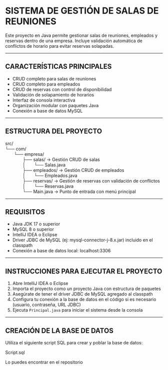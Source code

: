 SISTEMA DE GESTIÓN DE SALAS DE REUNIONES
========================================

Este proyecto en Java permite gestionar salas de reuniones, empleados y reservas dentro de una empresa. Incluye validación automática de conflictos de horario para evitar reservas solapadas.

----------------------------------------
CARACTERÍSTICAS PRINCIPALES
----------------------------------------

- CRUD completo para salas de reuniones  
- CRUD completo para empleados  
- CRUD de reservas con control de disponibilidad  
- Validación de solapamiento de horarios  
- Interfaz de consola interactiva  
- Organización modular con paquetes Java  
- Conexión a base de datos MySQL  

----------------------------------------
ESTRUCTURA DEL PROYECTO
----------------------------------------

src/  
└── com/  
  └── empresa/  
    ├── salas/          → Gestión CRUD de salas  
    │  └── Salas.java  
    ├── empleados/      → Gestión CRUD de empleados  
    │  └── Empleados.java  
    ├── reservas/       → Gestión de reservas con validación de conflictos  
    │  └── Reservas.java  
    └── Main.java       → Punto de entrada con menú principal  

----------------------------------------
REQUISITOS
----------------------------------------

- Java JDK 17 o superior  
- MySQL 8 o superior  
- IntelliJ IDEA o Eclipse  
- Driver JDBC de MySQL (ej: mysql-connector-j-8.x.jar) incluido en el classpath  
- Conexión a base de datos local: localhost:3306  

----------------------------------------
INSTRUCCIONES PARA EJECUTAR EL PROYECTO
----------------------------------------

1. Abre IntelliJ IDEA o Eclipse  
2. Importa el proyecto como un proyecto Java con estructura de paquetes  
3. Asegúrate de tener el driver JDBC de MySQL agregado al classpath  
4. Configura tu conexión a la base de datos en el código si es necesario (usuario, contraseña, URL JDBC)  
5. Ejecuta `Principal.java` para iniciar el sistema desde la consola  

----------------------------------------
CREACIÓN DE LA BASE DE DATOS
----------------------------------------

Utiliza el siguiente script SQL para crear y poblar la base de datos:

Script.sql

Lo puedes encontrar en el repositorio
